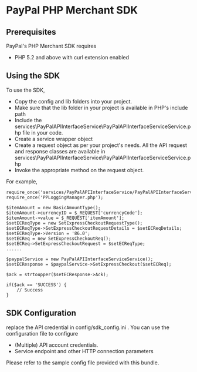 
PayPal PHP Merchant SDK
===============================

Prerequisites
-------------

PayPal's PHP Merchant SDK requires 

 * PHP 5.2 and above with curl extension enabled
  

Using the SDK
-------------

To use the SDK, 

* Copy the config and lib folders into your project.
* Make sure that the lib folder in your project is available in PHP's include path
* Include the services\PayPalAPIInterfaceService\PayPalAPIInterfaceServiceService.php file in your code.
* Create a service wrapper object
* Create a request object as per your project's needs. All the API request and response classes are available in services\PayPalAPIInterfaceService\PayPalAPIInterfaceServiceService.php
* Invoke the appropriate method on the request object.


For example,

	require_once('services/PayPalAPIInterfaceService/PayPalAPIInterfaceServiceService.php');	require_once('PPLoggingManager.php');
	
	$itemAmount = new BasicAmountType();
	$itemAmount->currencyID = $_REQUEST['currencyCode'];
	$itemAmount->value = $_REQUEST['itemAmount'];
	$setECReqType = new SetExpressCheckoutRequestType();
	$setECReqType->SetExpressCheckoutRequestDetails = $setECReqDetails;
	$setECReqType->Version = '86.0';
	$setECReq = new SetExpressCheckoutReq();
	$setECReq->SetExpressCheckoutRequest = $setECReqType;
	......

	$paypalService = new PayPalAPIInterfaceServiceService();
	$setECResponse = $paypalService->SetExpressCheckout($setECReq);
	
	$ack = strtoupper($setECResponse->Ack);
 
	if($ack == 'SUCCESS') {
		// Success
	}
  
 

SDK Configuration
-----------------

replace the API credential in config/sdk_config.ini . You can use the configuration file to configure

 * (Multiple) API account credentials.
 * Service endpoint and other HTTP connection parameters 


Please refer to the sample config file provided with this bundle.
